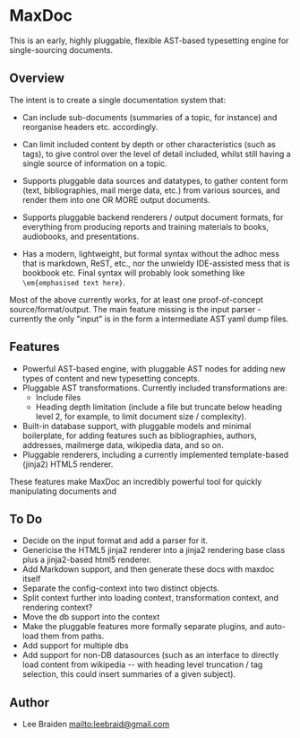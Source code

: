 # MaxDoc

This is an early, highly pluggable, flexible AST-based typesetting
engine for single-sourcing documents.

## Overview

The intent is to create a single documentation system that:

* Can include sub-documents (summaries of a topic, for instance) and
  reorganise headers etc. accordingly.

* Can limit included content by depth or other characteristics (such
  as tags), to give control over the level of detail included, whilst
  still having a single source of information on a topic.

* Supports pluggable data sources and datatypes, to gather content
  form (text, bibliographies, mail merge data, etc.) from various
  sources, and render them into one OR MORE output documents.

* Supports pluggable backend renderers / output document formats, for
  everything from producing reports and training materials to books,
  audiobooks, and presentations.

* Has a modern, lightweight, but formal syntax without the adhoc mess that
  is markdown, ReST, etc., nor the unwieldy IDE-assisted mess that is
  bookbook etc. Final syntax will probably look something like `\em{emphasised
  text here}`.

Most of the above currently works, for at least one proof-of-concept
source/format/output. The main feature missing is the input parser -
currently the only "input" is in the form a intermediate AST yaml dump
files.

## Features

* Powerful AST-based engine, with pluggable AST nodes for adding new
  types of content and new typesetting concepts.
* Pluggable AST transformations. Currently included transformations are:
  - Include files
  - Heading depth limitation (include a file but truncate below heading
    level 2, for example, to limit document size / complexity).
* Built-in database support, with pluggable models and minimal boilerplate,
  for adding features such as bibliographies, authors, addresses, mailmerge
  data, wikipedia data, and so on.
* Pluggable renderers, including a currently implemented template-based
  (jinja2) HTML5 renderer.

These features make MaxDoc an incredibly powerful tool for quickly manipulating
documents and 


## To Do

* Decide on the input format and add a parser for it.
* Genericise the HTML5 jinja2 renderer into a jinja2 rendering base class plus
  a jinja2-based html5 renderer.
* Add Markdown support, and then generate these docs with maxdoc itself
* Separate the config-context into two distinct objects.
* Split context further into loading context, transformation context, and
  rendering context?
* Move the db support into the context
* Make the pluggable features more formally separate plugins, and auto-load them
  from paths.
* Add support for multiple dbs
* Add support for non-DB datasources (such as an interface to directly load
  content from wikipedia -- with heading level truncation / tag selection,
  this could insert summaries of a given subject).


## Author

* Lee Braiden <mailto:leebraid@gmail.com>

